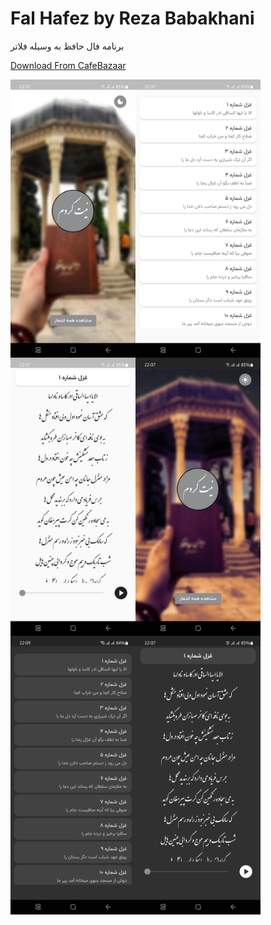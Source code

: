 # Fal Hafez by Reza Babakhani

برنامه فال حافظ به وسیله فلاتر

[Download From CafeBazaar](https://cafebazaar.ir/app/ir.rezababakhani.hafez)



<img align='left' src='ss/light1.jpg' width='200'>
<img align='left' src='ss/light2.jpg'  width='200'>
<img align='left' src='ss/light3.jpg'  width='200'>
<img align='left' src='ss/dark1.jpg' width='200'>
<img align='left' src='ss/dark2.jpg'  width='200'>
<img align='left' src='ss/dark3.jpg'  width='200'>
